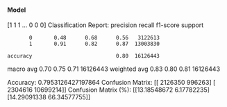 #### Model
[1 1 1 ... 0 0 0]
Classification Report:
              precision    recall  f1-score   support

           0       0.48      0.68      0.56   3122613
           1       0.91      0.82      0.87  13003830

    accuracy                           0.80  16126443
   macro avg       0.70      0.75      0.71  16126443
weighted avg       0.83      0.80      0.81  16126443

Accuracy: 0.7953126427197864
Confusion Matrix:
[[ 2126350   996263]
 [ 2304616 10699214]]
Confusion Matrix (%):
[[13.18548672  6.17782235]
 [14.29091338 66.34577755]]
